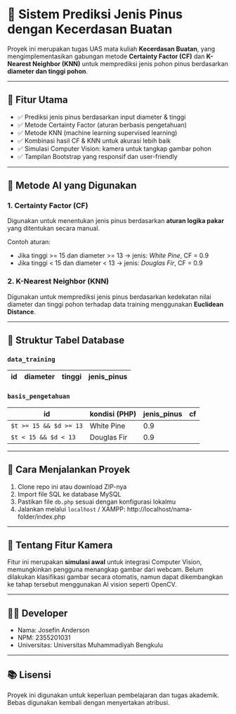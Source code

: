 # 🌲 Sistem Prediksi Jenis Pinus dengan Kecerdasan Buatan

Proyek ini merupakan tugas UAS mata kuliah **Kecerdasan Buatan**, yang mengimplementasikan gabungan metode **Certainty Factor (CF)** dan **K-Nearest Neighbor (KNN)** untuk memprediksi jenis pohon pinus berdasarkan **diameter dan tinggi pohon**.

---

## 📌 Fitur Utama

- ✅ Prediksi jenis pinus berdasarkan input diameter & tinggi
- ✅ Metode Certainty Factor (aturan berbasis pengetahuan)
- ✅ Metode KNN (machine learning supervised learning)
- ✅ Kombinasi hasil CF & KNN untuk akurasi lebih baik
- ✅ Simulasi Computer Vision: kamera untuk tangkap gambar pohon
- ✅ Tampilan Bootstrap yang responsif dan user-friendly

---

## 🧠 Metode AI yang Digunakan

### 1. Certainty Factor (CF)

Digunakan untuk menentukan jenis pinus berdasarkan **aturan logika pakar** yang ditentukan secara manual.

Contoh aturan:

- Jika tinggi >= 15 dan diameter >= 13 → jenis: _White Pine_, CF = 0.9
- Jika tinggi < 15 dan diameter < 13 → jenis: _Douglas Fir_, CF = 0.9

### 2. K-Nearest Neighbor (KNN)

Digunakan untuk memprediksi jenis pinus berdasarkan kedekatan nilai diameter dan tinggi pohon terhadap data training menggunakan **Euclidean Distance**.

---

## 💾 Struktur Tabel Database

### `data_training`

| id  | diameter | tinggi | jenis_pinus |
| --- | -------- | ------ | ----------- |

### `basis_pengetahuan`

| id                     | kondisi (PHP) | jenis_pinus | cf  |
| ---------------------- | ------------- | ----------- | --- |
| `$t >= 15 && $d >= 13` | White Pine    | 0.9         |
| `$t < 15 && $d < 13`   | Douglas Fir   | 0.9         |

---

## 🚀 Cara Menjalankan Proyek

1. Clone repo ini atau download ZIP-nya
2. Import file SQL ke database MySQL
3. Pastikan file `db.php` sesuai dengan konfigurasi lokalmu
4. Jalankan melalui `localhost` / XAMPP: http://localhost/nama-folder/index.php

---

## 📸 Tentang Fitur Kamera

Fitur ini merupakan **simulasi awal** untuk integrasi Computer Vision, memungkinkan pengguna menangkap gambar dari webcam. Belum dilakukan klasifikasi gambar secara otomatis, namun dapat dikembangkan ke tahap tersebut menggunakan AI vision seperti OpenCV.

---

## 👨‍💻 Developer

- Nama: Josefin Anderson
- NPM: 2355201031
- Universitas: Universitas Muhammadiyah Bengkulu

---

## 📚 Lisensi

Proyek ini digunakan untuk keperluan pembelajaran dan tugas akademik. Bebas digunakan kembali dengan menyertakan atribusi.
